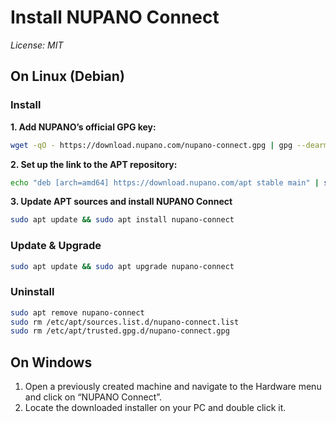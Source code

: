 # Install NUPANO Connect 
*License: MIT*

## On Linux (Debian)

### Install
**1. Add NUPANO’s official GPG key:**
```sh
wget -qO - https://download.nupano.com/nupano-connect.gpg | gpg --dearmor | sudo tee /etc/apt/trusted.gpg.d/nupano-connect.gpg > /dev/null
```

**2. Set up the link to the APT repository:**
```sh
echo "deb [arch=amd64] https://download.nupano.com/apt stable main" | sudo tee /etc/apt/sources.list.d/nupano-connect.list
```


**3. Update APT sources and install NUPANO Connect**
```sh
sudo apt update && sudo apt install nupano-connect
```


### Update & Upgrade
```sh
sudo apt update && sudo apt upgrade nupano-connect
```

### Uninstall
```sh
sudo apt remove nupano-connect
sudo rm /etc/apt/sources.list.d/nupano-connect.list
sudo rm /etc/apt/trusted.gpg.d/nupano-connect.gpg
```

## On Windows
1. Open a previously created machine and navigate to the Hardware menu and click on “NUPANO Connect”.
2. Locate the downloaded installer on your PC and double click it.